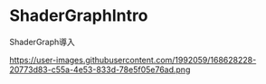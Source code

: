# ShaderGraphIntro
ShaderGraph導入

https://user-images.githubusercontent.com/1992059/168628228-20773d83-c55a-4e53-833d-78e5f05e76ad.png

